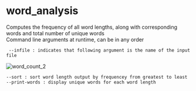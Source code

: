 # word_analysis
Computes the frequency of all word lengths, along with corresponding words and total number of unique words  
 Command line arguments at runtime, can be in any order
   
     --infile : indicates that following argument is the name of the input file 
![word_count_2](https://user-images.githubusercontent.com/38901192/39666416-39b60e1a-5058-11e8-9307-2a8279a2162c.png)
   
    
    --sort : sort word length output by frequencey from greatest to least  
    --print-words : display unique words for each word length  
 
